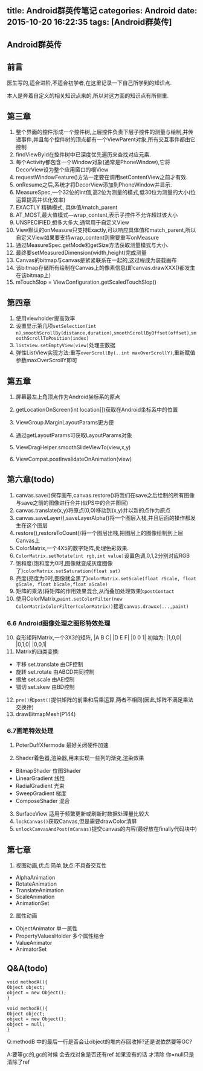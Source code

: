 title: Android群英传笔记
categories: Android
date: 2015-10-20 16:22:35
tags: [Android群英传]
---

## Android群英传

## 前言

医生写的,适合进阶,不适合初学者,在这里记录一下自己所学到的知识点.  

本人是奔着自定义的相关知识点来的,所以对这方面的知识点有所侧重.  

## 第三章

1. 整个界面的控件形成一个控件树,上层控件负责下层子控件的测量与绘制,并传递事件,并且每个控件树的顶点都有一个ViewParent对象,所有交互事件都由它控制
2. findViewById在控件树中已深度优先遍历来查找对应元素.
3. 每个Activity都包含一个Window对象(通常是PhoneWindow),它将DecorView设为整个应用窗口的根View
4. requestWindowFeature()方法一定要在调用setContentView之前才有效.
5. onResume之后,系统才将DecorView添加到PhoneWindow并显示.
6. MeasureSpec,一个32位的int值,高2位为测量的模式,低30位为测量的大小(位运算提高并优化效率)
7. EXACTLY 精确模式, 具体值/match_parent
8. AT_MOST,最大值模式—wrap_content,表示子控件不允许超过该大小
9. UNSPECIFIED,想多大多大,通常用于自定义View
10. View默认的onMeasure只支持Exactly,可以响应具体值和match_parent,所以自定义View如果要支持wrap_content则需要重写onMeasure
11. 通过MeasureSpec.getMode和getSize方法获取测量模式与大小.
12. 最终要setMeasuredDimension(width,height)完成测量
13. Canvas的bitmap与canvas是紧紧联系在一起的,这过程成为装载画布
14. 该bitmap存储所有绘制在Canvas上的像素信息(即canvas.drawXXX()都发生在该bitmap上)
15. mTouchSlop = ViewConfiguration.getScaledTouchSlop()

## 第四章
1. 使用viewholder提高效率
5. 设置显示第几项`setSelection(int n)`,`smoothScrollBy(distance,duration)`,`smoothScrollByOffset(offset)`,`smoothScrollToPosition(index)`
6. `listview.setEmptyView(view)`处理空数据
7. 弹性ListView实现方法:重写`overScrollBy(..int maxOverScrollY)`,重新赋值参数maxOverScrollY即可


## 第五章

1. 屏幕最左上角顶点作为Android坐标系的原点

2. getLocationOnScreen(int location[])获取在Android坐标系中的位置

3. ViewGroup.MarginLayoutParams更方便

4. 通过getLayoutParams可获取LayoutParams对象

5. ViewDragHelper.smoothSlideViewTo(view,x,y)

6. ViewCompat.postInvalidateOnAnimation(view)

## 第六章(todo)
1. canvas.save()保存画布,canvas.restore()将我们在save之后绘制的所有图像与save之前的图像进行合并(似PS中的合并图层)
2. canvas.translate(x,y)将原点(0,0)移动到(x,y)并以新的点作为原点
3. canvas.saveLayer(),saveLayerAlpha()将一个图层入栈,并且后面的操作都发生在这个图层
4. restore(),restoreToCount()将一个图层出栈,把图层上的图像绘制到上层Canvas上
5. ColorMatrix,一个4X5的数字矩阵,处理色彩效果.
5. `ColorMatrix.setRotate(int rgb,int value)`设置色调,0,1,2分别对应RGB
6. 饱和度(饱和度为0时,图像就变成灰度图像了)`colorMatrix.setSaturation(float sat)`
7. 亮度(亮度为0时,图像就全黑了)`colorMatrix.setScale(float rScale, float gScale, float bScale,float aScale)`
8. 矩阵的乘法(将矩阵的作用效果混合,从而叠加处理效果):`postContact`
9. 使用ColorMatrix,`paint.setColorFilter(new ColorMatrixColorFilter(colorMatrix))`接着`canvas.drawxx(...,paint)`

### 6.6 Android图像处理之图形特效处理
10. 变形矩阵Matrix,一个3X3的矩阵,
|A B C|
|D E F|
|0 0 1|
初始为:
|1,0,0|
|0,1,0|
|0,0,1|
11. Matrix的四类变换:
- 平移 set.translate 由CF控制
- 旋转 set.rotate    由ABCD共同控制
- 缩放 set.scale     由AE控制
- 错切 set.skew      由BD控制

12. `pre()`和`post()`提供矩阵的前乘和后乘运算,两者不相同(因此,矩阵不满足乘法交换律)
13. drawBitmapMesh(P144)

### 6.7画笔特效处理

1. PoterDuffXfermode 最好关闭硬件加速

2. Shader着色器,渲染器,用来实现一些列的渐变,渲染效果
- BitmapShader   位图Shader
- LinearGradient 线性
- RadialGradient 光束
- SweepGradient  梯度
- ComposeShader  混合


3. SurfaceView 适用于频繁更新或刷新时数据处理量比较大
4. `lockCanvas()`获取Canvas,但是需要drawColor清屏
5. `unlockCanvasAndPost(mCanvas)`提交canvas的内容(最好放在finally代码块中)   

## 第七章
1. 视图动画,优点:简单,缺点:不具备交互性
- AlphaAnimation
- RotateAnimation
- TranslateAnimation
- ScaleAnimation
- AnimationSet
   ​

2. 属性动画
- ObjectAnimator 单一属性
- PropertyValuesHolder 多个属性结合
- ValueAnimator
- AnimatorSet
   ​



## Q&A(todo)

```
void methodA(){
Object object;
object = new Object();
}

void methodB(){
Object object;
object = new Object();
object = null;
}
```

Q:methodB 中的最后一行是否会让object的堆内存回收掉?还是说依然要等GC?

A:要等gc的,gc的时候 会去找对象是否还有ref 如果没有的话 才清除  你=null只是清除了ref
